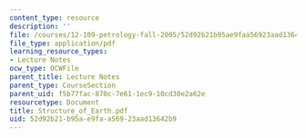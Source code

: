 ```yaml
---
content_type: resource
description: ''
file: /courses/12-109-petrology-fall-2005/52d92b21b95ae9faa56923aad13642b9_Structure_of_Earth.pdf
file_type: application/pdf
learning_resource_types:
- Lecture Notes
ocw_type: OCWFile
parent_title: Lecture Notes
parent_type: CourseSection
parent_uid: f5b77fac-870c-7e61-1ec9-10cd30e2a62e
resourcetype: Document
title: Structure_of_Earth.pdf
uid: 52d92b21-b95a-e9fa-a569-23aad13642b9
---
```

